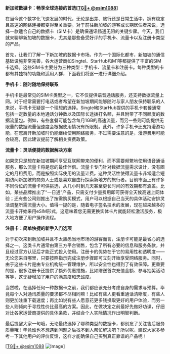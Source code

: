 **新加坡數據卡：畅享全球连接的首选[[TG💪+ @esim1088](https://t.me/s/esim1088)]**

在当今这个数字化飞速发展的时代，无论是出差、旅行还是日常生活中，拥有稳定且高速的网络连接都变得至关重要。对于前往新加坡的游客或长期居住者来说，选择一款适合自己的数据卡（SIM卡）是确保通讯畅通无阻的关键步骤。今天，我们就来聊聊新加坡的数据卡，尤其是那些备受好评的手机卡、流量卡以及注册卡类型的产品。

首先，让我们了解一下新加坡的数据卡市场。作为一个国际化都市，新加坡的通信基础设施非常完善，各大运营商如Singtel、StarHub和M1等都提供了丰富的SIM卡选择。这些SIM卡主要分为三种类型：手机卡、流量卡和注册卡。每种类型的卡都有其独特的功能和适用人群，下面我们将逐一进行详细介绍。

**手机卡：随时随地保持联系**

手机卡是最常见的SIM卡类型之一，它不仅提供语音通话服务，还支持数据流量上网。对于经常需要打电话或者希望在新加坡期间能够随时与家人朋友保持联系的人来说，手机卡无疑是一个理想的选择。Singtel和StarHub提供的手机卡套餐通常包括一定数量的本地通话分钟数以及国际长途拨打名额，并且附带了不同额度的数据流量包。例如，有些套餐可能包含每月1GB的高速流量，而另一些则可能提供无限量的数据流量但速度会根据使用情况有所限制。此外，许多手机卡还支持漫游功能，在您离开新加坡时仍能继续使用网络服务，不过需要注意的是，漫游费用可能会较高，因此建议提前了解相关资费政策。

**流量卡：灵活便捷的数据解决方案**

如果您只是想在新加坡期间享受互联网带来的便利，而不需要频繁地使用语音通话服务，那么流量卡将是您的最佳伴侣。流量卡专门针对数据流量需求设计，没有固定的月租费用，而是按照实际使用的流量计费。这种灵活性使得流量卡非常适合短期访问新加坡的商务人士或是喜欢自由行探索新地方的旅行者。目前市面上有许多不同价位的流量卡可供挑选，从几小时到几天甚至更长时间的有效期都有涵盖。比如，某些品牌推出了“一日通”产品，只需支付少量费用即可获得全天候高速上网体验；还有些公司则推出了按需购买模式，用户可以根据自己当天的具体活动安排灵活调整所需流量大小。值得一提的是，随着电子签名技术的发展，现在越来越多的流量卡开始采用eSIM形式，这意味着您无需更换实体卡片就能轻松激活服务，极大地方便了用户操作流程。

**注册卡：简单快捷的新手入门选项**

对于初次来到新加坡并且不太熟悉当地市场的游客而言，注册卡可能是最省心的选择之一。这类卡片通常由第三方平台销售，包含了所有必要的信息和服务条款，并且经过官方认证后才能正式投入使用。注册卡的优势在于它的易用性和透明度——无论您来自哪里，只要按照指示完成注册步骤即可立刻开始享受网络服务。同时，由于这些卡片是由专业机构统一管理维护，所以安全性也得到了有效保障。更重要的是，很多注册卡还提供了额外优惠措施，比如赠送首次充值金额、参与抽奖活动等等，这无疑增加了用户的满意度和忠诚度。

当然啦，在选择任何一种数据卡之前，我们都应该充分考虑自身的需求与预算。毕竟每个人对通讯质量的要求都不尽相同嘛！比如有些人更看重通话清晰度，有些人则更加注重下载速度；再比如说有些人愿意花更多钱换取更好的用户体验，而另一些人则倾向于寻找性价比最高的方案。因此，在做决定之前最好先做好功课，仔细对比各家运营商提供的具体条款，并结合个人实际情况作出明智判断。

最后提醒大家一句哦，无论最终选择了哪种类型的数据卡，都别忘了关注售后服务质量哦！毕竟谁也不想遇到问题之后找不到人帮忙解决吧？所以呢，建议大家多参考一下其他用户的评价反馈，这样才能确保自己买到真正靠谱的产品呢！

[[TG💪+ @esim1088](https://t.me/s/esim1088) ![Image](https://i.postimg.cc/4NQfJmqS/Snipaste-2025-05-13-00-14-12.png)]